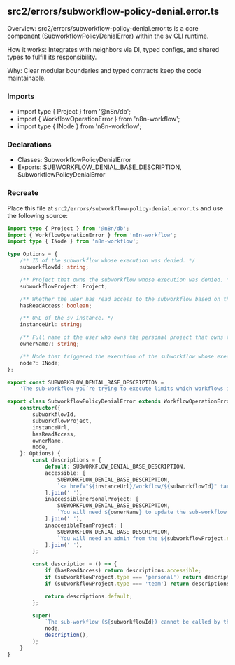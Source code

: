 ## src2/errors/subworkflow-policy-denial.error.ts

Overview: src2/errors/subworkflow-policy-denial.error.ts is a core component (SubworkflowPolicyDenialError) within the sv CLI runtime.

How it works: Integrates with neighbors via DI, typed configs, and shared types to fulfill its responsibility.

Why: Clear modular boundaries and typed contracts keep the code maintainable.

### Imports

- import type { Project } from '@n8n/db';
- import { WorkflowOperationError } from 'n8n-workflow';
- import type { INode } from 'n8n-workflow';

### Declarations

- Classes: SubworkflowPolicyDenialError
- Exports: SUBWORKFLOW_DENIAL_BASE_DESCRIPTION, SubworkflowPolicyDenialError

### Recreate

Place this file at `src2/errors/subworkflow-policy-denial.error.ts` and use the following source:

```ts
import type { Project } from '@n8n/db';
import { WorkflowOperationError } from 'n8n-workflow';
import type { INode } from 'n8n-workflow';

type Options = {
	/** ID of the subworkflow whose execution was denied. */
	subworkflowId: string;

	/** Project that owns the subworkflow whose execution was denied. */
	subworkflowProject: Project;

	/** Whether the user has read access to the subworkflow based on their project and scope. */
	hasReadAccess: boolean;

	/** URL of the sv instance. */
	instanceUrl: string;

	/** Full name of the user who owns the personal project that owns the subworkflow. Absent if team project. */
	ownerName?: string;

	/** Node that triggered the execution of the subworkflow whose execution was denied. */
	node?: INode;
};

export const SUBWORKFLOW_DENIAL_BASE_DESCRIPTION =
	'The sub-workflow you’re trying to execute limits which workflows it can be called by.';

export class SubworkflowPolicyDenialError extends WorkflowOperationError {
	constructor({
		subworkflowId,
		subworkflowProject,
		instanceUrl,
		hasReadAccess,
		ownerName,
		node,
	}: Options) {
		const descriptions = {
			default: SUBWORKFLOW_DENIAL_BASE_DESCRIPTION,
			accessible: [
				SUBWORKFLOW_DENIAL_BASE_DESCRIPTION,
				`<a href="${instanceUrl}/workflow/${subworkflowId}" target="_blank">Update sub-workflow settings</a> to allow other workflows to call it.`,
			].join(' '),
			inaccessiblePersonalProject: [
				SUBWORKFLOW_DENIAL_BASE_DESCRIPTION,
				`You will need ${ownerName} to update the sub-workflow (${subworkflowId}) settings to allow this workflow to call it.`,
			].join(' '),
			inaccesibleTeamProject: [
				SUBWORKFLOW_DENIAL_BASE_DESCRIPTION,
				`You will need an admin from the ${subworkflowProject.name} project to update the sub-workflow (${subworkflowId}) settings to allow this workflow to call it.`,
			].join(' '),
		};

		const description = () => {
			if (hasReadAccess) return descriptions.accessible;
			if (subworkflowProject.type === 'personal') return descriptions.inaccessiblePersonalProject;
			if (subworkflowProject.type === 'team') return descriptions.inaccesibleTeamProject;

			return descriptions.default;
		};

		super(
			`The sub-workflow (${subworkflowId}) cannot be called by this workflow`,
			node,
			description(),
		);
	}
}

```

